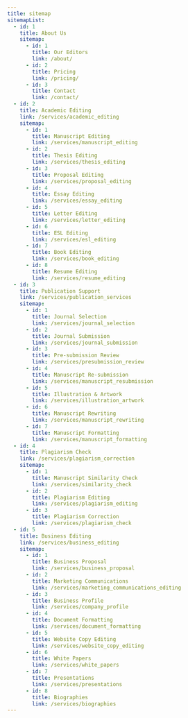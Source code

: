 ```yaml
---
title: sitemap
sitemapList:
  - id: 1
    title: About Us
    sitemap:
      - id: 1
        title: Our Editors
        link: /about/
      - id: 2
        title: Pricing
        link: /pricing/
      - id: 3
        title: Contact
        link: /contact/
  - id: 2
    title: Academic Editing
    link: /services/academic_editing
    sitemap:
      - id: 1
        title: Manuscript Editing
        link: /services/manuscript_editing
      - id: 2
        title: Thesis Editing
        link: /services/thesis_editing
      - id: 3
        title: Proposal Editing
        link: /services/proposal_editing
      - id: 4
        title: Essay Editing
        link: /services/essay_editing
      - id: 5
        title: Letter Editing
        link: /services/letter_editing
      - id: 6
        title: ESL Editing
        link: /services/esl_editing
      - id: 7
        title: Book Editing
        link: /services/book_editing
      - id: 8
        title: Resume Editing
        link: /services/resume_editing
  - id: 3
    title: Publication Support
    link: /services/publication_services
    sitemap:
      - id: 1
        title: Journal Selection
        link: /services/journal_selection
      - id: 2
        title: Journal Submission
        link: /services/journal_submission
      - id: 3
        title: Pre-submission Review
        link: /services/presubmission_review
      - id: 4
        title: Manuscript Re-submission
        link: /services/manuscript_resubmission
      - id: 5
        title: Illustration & Artwork
        link: /services/illustration_artwork
      - id: 6
        title: Manuscript Rewriting
        link: /services/manuscript_rewriting
      - id: 7
        title: Manuscript Formatting
        link: /services/manuscript_formatting
  - id: 4
    title: Plagiarism Check
    link: /services/plagiarism_correction
    sitemap:
      - id: 1
        title: Manuscript Similarity Check
        link: /services/similarity_check
      - id: 2
        title: Plagiarism Editing
        link: /services/plagiarism_editing
      - id: 3
        title: Plagiarism Correction
        link: /services/plagiarism_check
  - id: 5
    title: Business Editing
    link: /services/business_editing
    sitemap:
      - id: 1
        title: Business Proposal
        link: /services/business_proposal
      - id: 2
        title: Marketing Communications
        link: /services/marketing_communications_editing
      - id: 3
        title: Business Profile
        link: /services/company_profile
      - id: 4
        title: Document Formatting
        link: /services/document_formatting
      - id: 5
        title: Website Copy Editing
        link: /services/website_copy_editing
      - id: 6
        title: White Papers
        link: /services/white_papers
      - id: 7
        title: Presentations
        link: /services/presentations
      - id: 8
        title: Biographies
        link: /services/biographies
---
```

